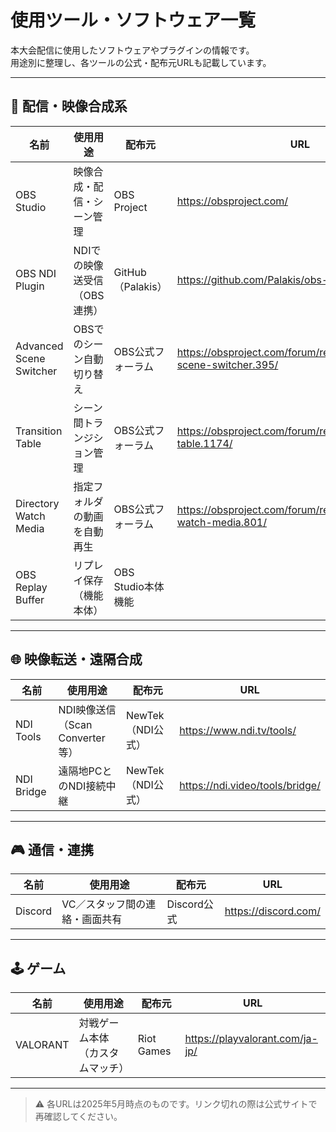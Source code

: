 # 使用ツール・ソフトウェア一覧

本大会配信に使用したソフトウェアやプラグインの情報です。  
用途別に整理し、各ツールの公式・配布元URLも記載しています。

---

## 🎥 配信・映像合成系

| 名前 | 使用用途 | 配布元 | URL |
|------|----------|--------|-----|
| OBS Studio | 映像合成・配信・シーン管理 | OBS Project | https://obsproject.com/ |
| OBS NDI Plugin | NDIでの映像送受信（OBS連携） | GitHub（Palakis） | https://github.com/Palakis/obs-ndi |
| Advanced Scene Switcher | OBSでのシーン自動切り替え | OBS公式フォーラム | https://obsproject.com/forum/resources/advanced-scene-switcher.395/ |
| Transition Table | シーン間トランジション管理 | OBS公式フォーラム | https://obsproject.com/forum/resources/transition-table.1174/ |
| Directory Watch Media | 指定フォルダの動画を自動再生 | OBS公式フォーラム | https://obsproject.com/forum/resources/directory-watch-media.801/ |
| OBS Replay Buffer | リプレイ保存（機能本体） | OBS Studio本体機能 |   |

---

## 🌐 映像転送・遠隔合成

| 名前 | 使用用途 | 配布元 | URL |
|------|----------|--------|-----|
| NDI Tools | NDI映像送信（Scan Converter等） | NewTek（NDI公式） | https://www.ndi.tv/tools/ |
| NDI Bridge | 遠隔地PCとのNDI接続中継 | NewTek（NDI公式） | https://ndi.video/tools/bridge/ |

---

## 🎮 通信・連携

| 名前 | 使用用途 | 配布元 | URL |
|------|----------|--------|-----|
| Discord | VC／スタッフ間の連絡・画面共有 | Discord公式 | https://discord.com/ |

---

## 🕹️ ゲーム

| 名前 | 使用用途 | 配布元 | URL |
|------|----------|--------|-----|
| VALORANT | 対戦ゲーム本体（カスタムマッチ） | Riot Games | https://playvalorant.com/ja-jp/ |

---

> ⚠ 各URLは2025年5月時点のものです。リンク切れの際は公式サイトで再確認してください。
